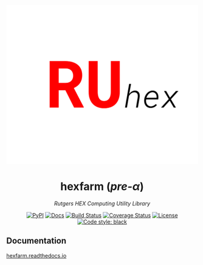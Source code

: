 ![RU-HEX Logo](https://raw.githubusercontent.com/bhgomes/hexfarm/master/docs/_static/ru_hex.png)
<div align="center">

# hexfarm (_pre-α_)
_Rutgers HEX Computing Utility Library_

[![PyPI](https://img.shields.io/pypi/v/hexfarm.svg)](https://pypi.org/project/hexfarm)
[![Docs](https://readthedocs.org/projects/hexfarm/badge/)](http://hexfarm.readthedocs.io/en/stable/)
[![Build Status](https://travis-ci.com/bhgomes/hexfarm.svg?branch=master)](https://travis-ci.com/bhgomes/hexfarm)
[![Coverage Status](https://coveralls.io/repos/github/bhgomes/hexfarm/badge.svg?branch=master)](https://coveralls.io/github/bhgomes/hexfarm?branch=master)
[![License](https://img.shields.io/github/license/bhgomes/hexfarm.svg?color=blue)](https://github.com/bhgomes/hexfarm/blob/master/LICENSE)
[![Code style: black](https://img.shields.io/badge/code%20style-black-000000.svg)](https://github.com/ambv/black)

</div>


## Documentation

[hexfarm.readthedocs.io](https://hexfarm.readthedocs.io)
